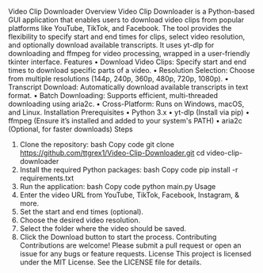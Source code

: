 Video Clip Downloader
Overview
Video Clip Downloader is a Python-based GUI application that enables users to download video clips from popular platforms like YouTube, TikTok, and Facebook. The tool provides the flexibility to specify start and end times for clips, select video resolution, and optionally download available transcripts. It uses yt-dlp for downloading and ffmpeg for video processing, wrapped in a user-friendly tkinter interface.
Features
•	Download Video Clips: Specify start and end times to download specific parts of a video.
•	Resolution Selection: Choose from multiple resolutions (144p, 240p, 360p, 480p, 720p, 1080p).
•	Transcript Download: Automatically download available transcripts in text format.
•	Batch Downloading: Supports efficient, multi-threaded downloading using aria2c.
•	Cross-Platform: Runs on Windows, macOS, and Linux.
Installation
Prerequisites
•	Python 3.x
•	yt-dlp (Install via pip)
•	ffmpeg (Ensure it’s installed and added to your system's PATH)
•	aria2c (Optional, for faster downloads)
Steps
1.	Clone the repository:
bash
Copy code
git clone https://github.com/ttgrex1/Video-Clip-Downloader.git
cd video-clip-downloader
2.	Install the required Python packages:
bash
Copy code
pip install -r requirements.txt
3.	Run the application:
bash
Copy code
python main.py
Usage
1.	Enter the video URL from YouTube, TikTok, Facebook, Instagram, & more.
2.	Set the start and end times (optional).
3.	Choose the desired video resolution.
4.	Select the folder where the video should be saved.
5.	Click the Download button to start the process.
Contributing
Contributions are welcome! Please submit a pull request or open an issue for any bugs or feature requests.
License
This project is licensed under the MIT License. See the LICENSE file for details.

